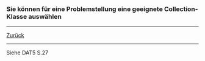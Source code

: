 ### Sie können für eine Problemstellung eine geeignete Collection-Klasse auswählen

---

[Zurück](700datenstrukturen.md)

---
Siehe DAT5 S.27
